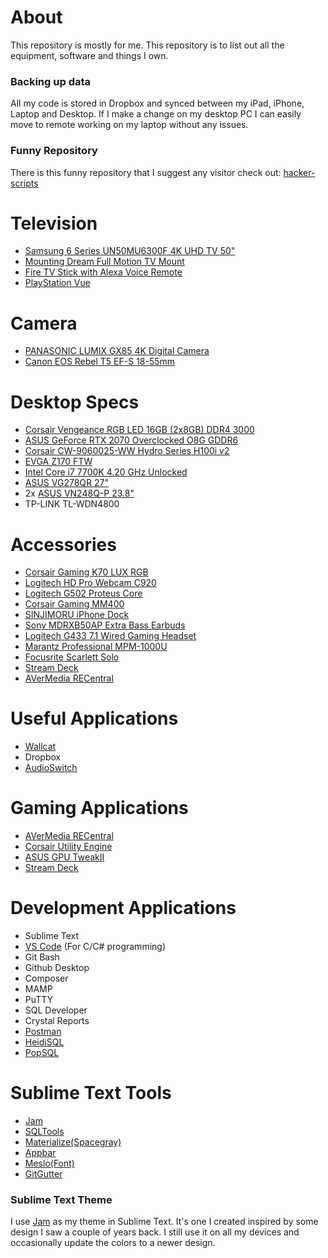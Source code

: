 # About
This repository is mostly for me. This repository is to list out all the equipment, software and things I own.

### Backing up data
All my code is stored in Dropbox and synced between my iPad, iPhone, Laptop and Desktop. If I make a change on my desktop PC I can easily move to remote working on my laptop without any issues.

### Funny Repository
There is this funny repository that I suggest any visitor check out: [hacker-scripts](https://github.com/NARKOZ/hacker-scripts)

# Television
* [Samsung 6 Series UN50MU6300F 4K UHD TV 50"](http://a.co/aR400UT)
* [Mounting Dream Full Motion TV Mount](https://www.amazon.com/dp/B00QOPG5MC/)
* [Fire TV Stick with Alexa Voice Remote](http://a.co/iHjJC9u)
* [PlayStation Vue](https://www.playstation.com/en-us/network/vue/v)

# Camera
* [PANASONIC LUMIX GX85 4K Digital Camera](https://www.amazon.com/gp/product/B079VDF7ZG)
* [Canon EOS Rebel T5 EF-S 18-55mm](https://www.amazon.com/gp/product/B016SN90HQ)

# Desktop Specs
* [Corsair Vengeance RGB LED 16GB (2x8GB) DDR4 3000](http://a.co/0P0bpPD)
* [ASUS GeForce RTX 2070 Overclocked O8G GDDR6](https://www.amazon.com/GeForce-Overclocked-Type-C-Graphic-ROG-STRIX-RTX2070-O8G-GAMING/dp/B07JFYT2KD/ref=sr_1_6)
* [Corsair CW-9060025-WW Hydro Series H100i v2](http://a.co/bYkMzBy)
* [EVGA Z170 FTW](http://a.co/cvEDMvy)
* [Intel Core i7 7700K 4.20 GHz Unlocked](http://a.co/eCuHqY5)
* [ASUS VG278QR 27"](https://www.amazon.com/dp/B07XV1519W/)
* 2x [ASUS VN248Q-P 23.8"](https://www.amazon.com/dp/B010VG2456/)
* TP-LINK TL-WDN4800

# Accessories
* [Corsair Gaming K70 LUX RGB](http://a.co/hzH0ngF)
* [Logitech HD Pro Webcam C920](https://www.amazon.com/dp/B006JH8T3S/)
* [Logitech G502 Proteus Core](http://a.co/de3nhKv)
* [Corsair Gaming MM400](http://a.co/cE8WvFS)
* [SINJIMORU iPhone Dock](http://a.co/2tKGiyW)
* [Sony MDRXB50AP Extra Bass Earbuds](http://a.co/3FyBACN)
* [Logitech G433 7.1 Wired Gaming Headset](http://a.co/781EA7I)
* [Marantz Professional MPM-1000U](http://a.co/jdhlal3)
* [Focusrite Scarlett Solo](http://a.co/1pEmPvE)
* [Stream Deck](https://www.elgato.com/en/gaming/stream-deck)
* [AVerMedia RECentral](http://www.avermedia.com/gaming/product/game_capture/live_gamer_hd)

# Useful Applications
* [Wallcat](https://github.com/PaitoAnderson/WallcatWindows)
* Dropbox
* [AudioSwitch](https://github.com/sirWest/AudioSwitch)

# Gaming Applications
* [AVerMedia RECentral](http://www.avermedia.com/gaming/product/game_capture/live_gamer_hd)
* [Corsair Utility Engine](https://www.corsair.com/us/en/downloads)
* [ASUS GPU TweakII](https://www.asus.com/us/site/graphics-cards/gpu-tweak-ii/)
* [Stream Deck](https://www.elgato.com/en/gaming/stream-deck)

# Development Applications
* Sublime Text
* [VS Code](https://code.visualstudio.com/) (For C/C# programming)
* Git Bash
* Github Desktop
* Composer
* MAMP
* PuTTY
* SQL Developer
* Crystal Reports
* [Postman](https://www.getpostman.com/apps)
* [HeidiSQL](https://www.heidisql.com/)
* [PopSQL](https://popsql.io/)

# Sublime Text Tools
- [Jam](https://github.com/joeygallegos/Jam)
- [SQLTools](http://code.mteixeira.me/SQLTools/)
- [Materialize(Spacegray)](https://github.com/saadq/Materialize)
- [Appbar](https://github.com/saadq/Materialize-Appbar)
- [Meslo(Font)](https://github.com/andreberg/Meslo-Font)
- [GitGutter](https://github.com/jisaacks/GitGutter)

### Sublime Text Theme
I use [Jam](https://github.com/joeygallegos/Jam) as my theme in Sublime Text. It's one I created inspired by some design I saw a couple of years back. I still use it on all my devices and occasionally update the colors to a newer design.

